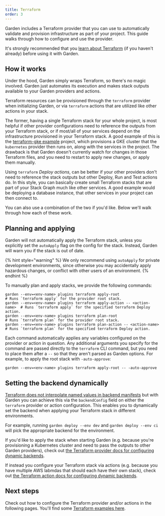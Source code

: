 ```yaml
---
title: Terraform
order: 3
---
```


Garden includes a Terraform provider that you can use to automatically validate and provision infrastructure as part of your project. This guide walks through how to configure and use the provider.

It's strongly recommended that you [learn about Terraform](https://developer.hashicorp.com/terraform/docs) (if you haven't already) before using it with Garden.

## How it works

Under the hood, Garden simply wraps Terraform, so there's no magic involved. Garden just automates its execution and makes stack outputs available to your Garden providers and actions.

Terraform resources can be provisioned through the `terraform` provider when initializing Garden, or via `terraform` actions that are utilized like other actions in your stack.

The former, having a single Terraform stack for your whole project, is most helpful if other provider configurations need to reference the outputs from your Terraform stack, or if most/all of your services depend on the infrastructure provisioned in your Terraform stack. A good example of this is the [terraform-gke example](https://github.com/garden-io/garden/tree/0.14.3/examples/terraform-gke) project, which provisions a GKE cluster that the `kubernetes` provider then runs on, along with the services in the project. The drawback is that Garden doesn't currently watch for changes in those Terraform files, and you need to restart to apply new changes, or apply them manually.

Using `terraform` _Deploy actions_, can be better if your other providers don't need to reference the stack outputs but other Deploy, Run and Test actions do. In this style, you can basically create small Terraform stacks that are part of your Stack Graph much like other services. A good example would be deploying a database instance, that other services in your project can then connect to.

You can also use a combination of the two if you'd like. Below we'll walk through how each of these work.

## Planning and applying

Garden will not automatically apply the Terraform stack, unless you explicitly set the `autoApply` flag on the config for the stack. Instead, Garden will warn you if the stack is out of date.

{% hint style="warning" %}
We only recommend using `autoApply` for private development environments, since otherwise you may accidentally apply hazardous changes, or conflict with other users of an environment.
{% endhint %}

To manually plan and apply stacks, we provide the following commands:

```console
garden --env=<env-name> plugins terraform apply-root                     # Runs `terraform apply` for the provider root stack.
garden --env=<env-name> plugins terraform apply-action -- <action-name>  # Runs `terraform apply` for the specified terraform Deploy action.
garden --env=<env-name> plugins terraform plan-root                      # Runs `terraform plan` for the provider root stack.
garden --env=<env-name> plugins terraform plan-action -- <action-name>   # Runs `terraform plan` for the specified terraform Deploy action.
```

Each command automatically applies any variables configured on the provider or action in question. Any additional arguments you specify for the command are passed directly to the `terraform` CLI command, but you need to place them after a `--` so that they aren't parsed as Garden options. For example, to apply the root stack with `-auto-approve`:

```console
garden --env=<env-name> plugins terraform apply-root -- -auto-approve
```

## Setting the backend dynamically

[Terraform does not interpolate named values in backend manifests](https://developer.hashicorp.com/terraform/language/backend) but with Garden you can achieve this via the `backendConfig` field on either the `terraform` provider or action configuration. This enables you to dynamically set the backend when applying your Terraform stack in different environments.

For example, running `garden deploy --env dev` and `garden deploy --env ci` will pick the appropriate backend for the environment.

If you'd like to apply the stack when starting Garden (e.g. because you're provisioning a Kubernetes cluster and need to pass the outputs to other Garden providers), check out [the Terraform provider docs for configuring dynamic backends](./configure-provider.md#setting-the-backend-dynamically).

If instead you configure your Terraform stack via actions (e.g. because you have
multiple AWS labmdas that should each have their own stack), check out [the Terraform action docs for configuring dynamic backends](./actions.md#setting-the-backend-dynamically).

## Next steps

Check out how to configure the Terraform provider and/or actions in the following pages.
You'll find some [Terraform examples here](https://github.com/garden-io/garden/tree/0.14.3/examples).

